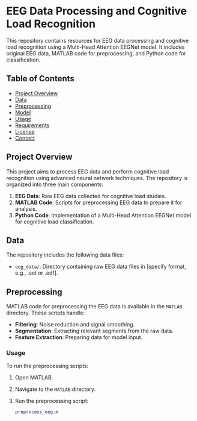 # EEG Data Processing and Cognitive Load Recognition

This repository contains resources for EEG data processing and cognitive load recognition using a Multi-Head Attention EEGNet model. It includes original EEG data, MATLAB code for preprocessing, and Python code for classification.

## Table of Contents

- [Project Overview](#project-overview)
- [Data](#data)
- [Preprocessing](#preprocessing)
- [Model](#model)
- [Usage](#usage)
- [Requirements](#requirements)
- [License](#license)
- [Contact](#contact)

## Project Overview

This project aims to process EEG data and perform cognitive load recognition using advanced neural network techniques. The repository is organized into three main components:

1. **EEG Data**: Raw EEG data collected for cognitive load studies.
2. **MATLAB Code**: Scripts for preprocessing EEG data to prepare it for analysis.
3. **Python Code**: Implementation of a Multi-Head Attention EEGNet model for cognitive load classification.

## Data

The repository includes the following data files:

- `eeg_data/`: Directory containing raw EEG data files in [specify format, e.g., .set or .edf].

## Preprocessing

MATLAB code for preprocessing the EEG data is available in the `MATLAB` directory. These scripts handle:

- **Filtering**: Noise reduction and signal smoothing.
- **Segmentation**: Extracting relevant segments from the raw data.
- **Feature Extraction**: Preparing data for model input.

### Usage

To run the preprocessing scripts:

1. Open MATLAB.
2. Navigate to the `MATLAB` directory.
3. Run the preprocessing script:

   ```matlab
   preprocess_eeg.m
